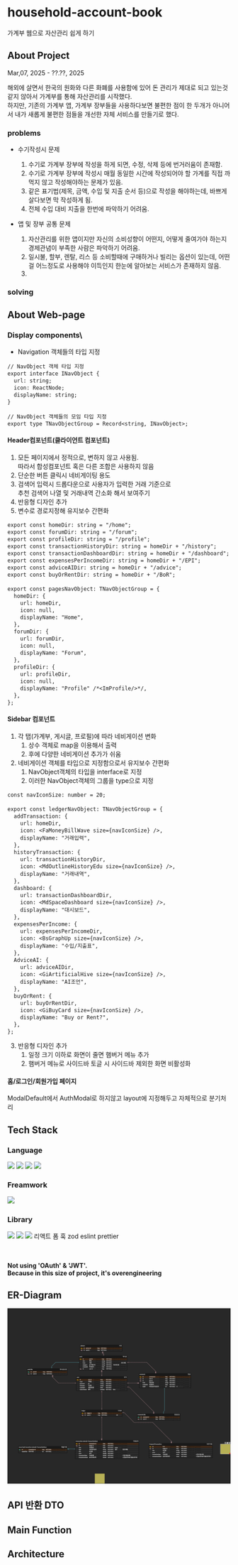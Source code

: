 <div>

# household-account-book

가계부 웹으로 자산관리 쉽게 하기

## About Project

Mar,07, 2025 - ??.??, 2025

해외에 살면서 한국의 원화와 다른 화폐를 사용함에 있어 돈 관리가 제대로 되고 있는것 같지 않아서 가계부를 통해 자산관리를 시작했다.
<br>
하지만, 기존의 가계부 앱, 가계부 장부들을 사용하다보면 불편한 점이 한 두개가 아니어서 내가 새롭게 불편한 점들을 개선한 자체 서비스를 만들기로 했다.

### problems

- 수기작성시 문제

  1. 수기로 가계부 장부에 작성을 하게 되면, 수정, 삭제 등에 번거러움이 존재함.
  2. 수기로 가계부 장부에 작성시 매월 동일한 시간에 작성되어야 할 가계를 직접 까먹지 않고 작성해야하는 문제가 있음.
  3. 같은 표기법(제목, 금액, 수입 및 지출 순서 등)으로 작성을 해야하는데, 바쁘게 살다보면 막 작성하게 됨.
  4. 전체 수입 대비 지출을 한번에 파악하기 어려움.

- 앱 및 장부 공통 문제
  1. 자산관리를 위한 앱이지만 자신의 소비성향이 어떤지, 어떻게 줄여가야 하는지 경제관념이 부족한 사람은 파악하기 어려움.
  2. 일시불, 할부, 렌탈, 리스 등 소비할때에 구매하거나 빌리는 옵션이 있는데, 어떤걸 어느정도로 사용해야 이득인지 한눈에 알아보는 서비스가 존재하지 않음.
  3.

### solving

## About Web-page

### Display components\

- Navigation 객체들의 타입 지정

```tsx
// NavObject 객체 타입 지정
export interface INavObject {
  url: string;
  icon: ReactNode;
  displayName: string;
}

// NavObject 객체들의 모임 타입 지정
export type TNavObjectGroup = Record<string, INavObject>;
```

#### Header컴포넌트(클라이언트 컴포넌트)

1. 모든 페이지에서 정적으로, 변하지 않고 사용됨.<br>
   따라서 합성컴포넌트 혹은 다른 조합은 사용하지 않음
2. 단순한 버튼 클릭시 네비게이팅 용도
3. 검색어 입력시 드롭다운으로 사용자가 입력한 거래 기준으로<br>
   추천 검색어 나열 및 거래내역 간소화 해서 보여주기
4. 반응형 디자인 추가
5. 변수로 경로지정해 유지보수 간편화

```tsx
export const homeDir: string = "/home";
export const forumDir: string = "/forum";
export const profileDir: string = "/profile";
export const transactionHistoryDir: string = homeDir + "/history";
export const transactionDashboardDir: string = homeDir + "/dashboard";
export const expensesPerIncomeDir: string = homeDir + "/EPI";
export const adviceAIDir: string = homeDir + "/advice";
export const buyOrRentDir: string = homeDir + "/BoR";

export const pagesNavObject: TNavObjectGroup = {
  homeDir: {
    url: homeDir,
    icon: null,
    displayName: "Home",
  },
  forumDir: {
    url: forumDir,
    icon: null,
    displayName: "Forum",
  },
  profileDir: {
    url: profileDir,
    icon: null,
    displayName: "Profile" /*<ImProfile/>*/,
  },
};
```

#### Sidebar 컴포넌트

1. 각 탭(가계부, 게시글, 프로필)에 따라 네비게이션 변화
   1. 상수 객체로 map을 이용해서 출력
   2. 후에 다양한 네비게이션 추가가 쉬움
2. 네비게이션 객체를 타입으로 지정함으로서 유지보수 간편화
   1. NavObject객체의 타입을 interface로 지정
   2. 이러한 NavObject객체의 그룹을 type으로 지정

```tsx
const navIconSize: number = 20;

export const ledgerNavObject: TNavObjectGroup = {
  addTransaction: {
    url: homeDir,
    icon: <FaMoneyBillWave size={navIconSize} />,
    displayName: "거래입력",
  },
  historyTransaction: {
    url: transactionHistoryDir,
    icon: <MdOutlineHistoryEdu size={navIconSize} />,
    displayName: "거래내역",
  },
  dashboard: {
    url: transactionDashboardDir,
    icon: <MdSpaceDashboard size={navIconSize} />,
    displayName: "대시보드",
  },
  expensesPerIncome: {
    url: expensesPerIncomeDir,
    icon: <BsGraphUp size={navIconSize} />,
    displayName: "수입/지출표",
  },
  AdviceAI: {
    url: adviceAIDir,
    icon: <GiArtificialHive size={navIconSize} />,
    displayName: "AI조언",
  },
  buyOrRent: {
    url: buyOrRentDir,
    icon: <GiBuyCard size={navIconSize} />,
    displayName: "Buy or Rent?",
  },
};
```

3. 반응형 디자인 추가
   1. 일정 크기 이하로 화면이 줄면 햄버거 메뉴 추가
   2. 햄버거 메뉴로 사이드바 토글 시 사이드바 제외한 화면 비활성화

#### 홈/로그인/회원가입 페이지

ModalDefault에서 AuthModal로 하지않고
layout에 지정해두고 자체적으로 분기처리

## Tech Stack

### Language

<!--JS-->
<img src="https://img.shields.io/badge/JavaScript-F7DF1E?style=for-the-badge&logo=JavaScript&logoColor=white"/>
<!--TS-->
<img src="https://img.shields.io/badge/TypeScript-3178C6?style=for-the-badge&logo=TypeScript&logoColor=white"/>
<!--HTML-->
<img src="https://img.shields.io/badge/HTML5-E34F26?style=for-the-badge&logo=HTML5&logoColor=white"/>
<!--CSS-->
<img src="https://img.shields.io/badge/CSS3-1572B6?style=for-the-badge&logo=CSS3&logoColor=white"/>

### Freamwork

<!--next.js-->
<img src="https://img.shields.io/badge/Next.js-000000?style=for-the-badge&logo=nextdotjs&logoColor=white"/>

### Library

<!--tailwindcss-->
<img src="https://img.shields.io/badge/Tailwind CSS-06B6D4?style=for-the-badge&logo=Tailwind%20CSS&logoColor=white"/>
<!--zustand-->
<img src="https://img.shields.io/badge/zustand-157272?style=for-the-badge&logo=&logoColor=white"/>
<!--react-query-->
<img src="https://img.shields.io/badge/React%20Query-FF4154?style=for-the-badge&logo=React%20Query&logoColor=white"/>
리액트 폼 훅
zod
eslint
prettier

<br><br>
**Not using 'OAuth' & 'JWT'.**<br>
**Because in this size of project, it's overengineering**

## ER-Diagram

![household-acc.png](db%20relation/household-acc.png)

## API 반환 DTO

## Main Function

## Architecture

</div>
